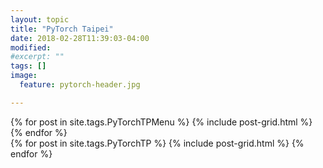 ```yaml
---
layout: topic
title: "PyTorch Taipei"
date: 2018-02-28T11:39:03-04:00
modified:
#excerpt: ""
tags: []
image:
  feature: pytorch-header.jpg

---
```


<div class="tiles">
{% for post in site.tags.PyTorchTPMenu %}
  {% include post-grid.html %}
{% endfor %}
</div><!-- /.tiles -->


<div class="tiles">
{% for post in site.tags.PyTorchTP %}
  {% include post-grid.html %}
{% endfor %}
</div><!-- /.tiles -->

